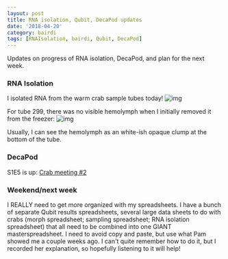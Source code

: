 ```yaml
---
layout: post
title: RNA isolation, Qubit, DecaPod updates
date: '2018-04-20'
category: bairdi
tags: [RNAIsolation, bairdi, Qubit, DecaPod]
---
```

Updates on progress of RNA isolation, DecaPod, and plan for the next week. 

### RNA Isolation
I isolated RNA from the warm crab sample tubes today!
![img](http://owl.fish.washington.edu/scaphapoda/grace/Crab-project/warm-samples-rna-iso.png)

For tube 299, there was no visible hemolymph when I initially removed it from the freezer:
![img](http://owl.fish.washington.edu/scaphapoda/grace/Crab-project/IMG_1076.JPG)

Usually, I can see the hemolymph as an white-ish opaque clump at the bottom of the tube. 

### DecaPod
S1E5 is up: [Crab meeting #2](https://bittercrab.wordpress.com/2018/04/20/decapod-s1e5-crab-meeting-2/)

### Weekend/next week
I REALLY need to get more organized with my spreadsheets. I have a bunch of separate Qubit results spreadsheets, several large data sheets to do with crabs (morph spreadsheet; sampling spreadsheet; RNA isolation spreadsheet) that all need to be combined into one GIANT masterspreadsheet. I need to avoid copy and paste, but use what Pam showed me a couple weeks ago. I can't quite remember how to do it, but I recorded her explanation, so hopefully listening to it will help!


